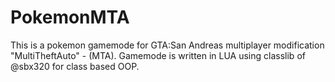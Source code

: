 # PokemonMTA

This is a pokemon gamemode for GTA:San Andreas multiplayer modification "MultiTheftAuto" - (MTA). 
Gamemode is written in LUA using classlib of @sbx320 for class based OOP.
